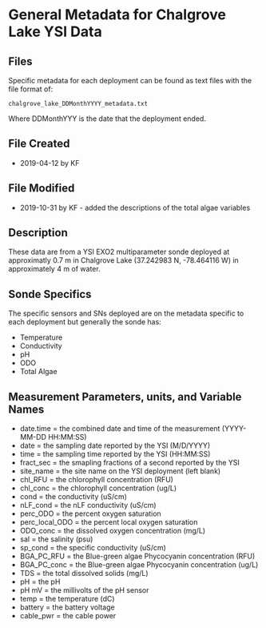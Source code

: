 # General Metadata for Chalgrove Lake YSI Data 

## Files

Specific metadata for each deployment can be found as text files with the file format of:

    chalgrove_lake_DDMonthYYYY_metadata.txt
    
Where DDMonthYYY is the date that the deployment ended.

## File Created

  * 2019-04-12 by KF
  
## File Modified

  * 2019-10-31 by KF - added the descriptions of the total algae variables

## Description

These data are from a YSI EXO2 multiparameter sonde deployed at approximatly 0.7 m in Chalgrove Lake (37.242983 N, -78.464116 W) in approximately 4 m of water.

## Sonde Specifics

  The specific sensors and SNs deployed are on the metadata specific to each deployment but generally the sonde has:
  
  * Temperature
  * Conductivity
  * pH
  * ODO
  * Total Algae
  
## Measurement Parameters, units, and Variable Names

  * date.time = the combined date and time of the measurement (YYYY-MM-DD HH:MM:SS)
  * date = the sampling date reported by the YSI (M/D/YYYY)
  * time = the sampling time reported by the YSI (HH:MM:SS)
  * fract_sec = the smapling fractions of a second reported by the YSI
  * site_name = the site name on the YSI deployment (left blank)
  * chl_RFU = the chlorophyll concentration (RFU)
  * chl_conc = the chlorophyll concentration (ug/L)
  * cond = the conductivity (uS/cm)
  * nLF_cond = the nLF conductivity (uS/cm)
  * perc_ODO = the percent oxygen saturation
  * perc_local_ODO = the percent local oxygen saturation
  * ODO_conc = the dissolved oxygen concentration (mg/L)
  * sal = the salinity (psu)
  * sp_cond = the specific conductivity (uS/cm)
  * BGA_PC_RFU = the Blue-green algae Phycocyanin concentration (RFU)
  * BGA_PC_conc = the Blue-green algae Phycocyanin concentration (ug/L)
  * TDS = the total dissolved solids (mg/L)
  * pH = the pH
  * pH mV = the millivolts of the pH sensor
  * temp = the temperature (dC)
  * battery = the battery voltage
  * cable_pwr = the cable power
  
